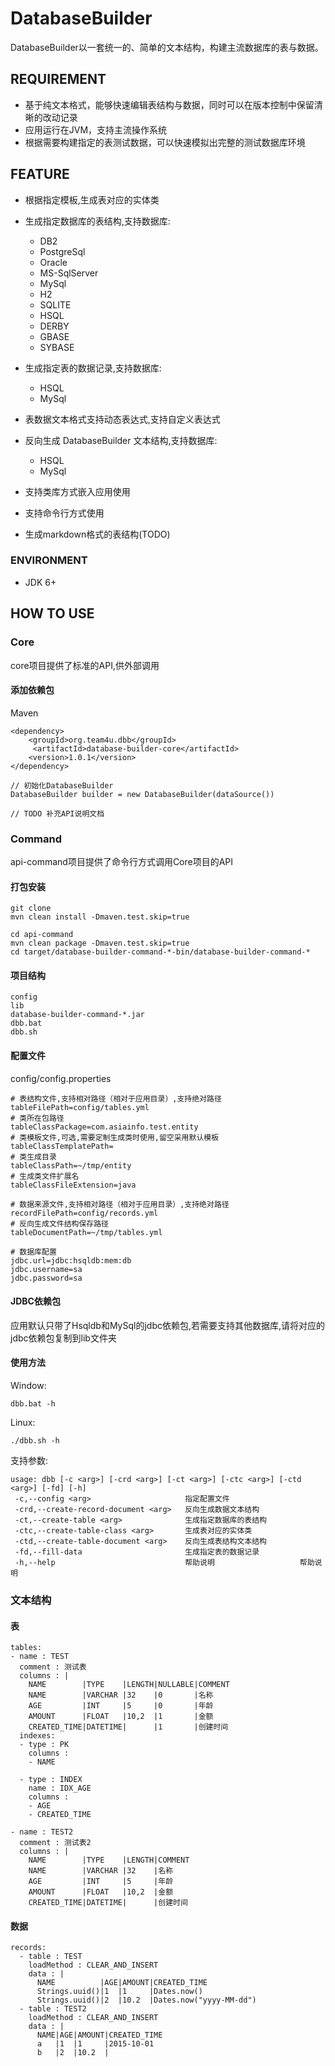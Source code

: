 DatabaseBuilder
===============
DatabaseBuilder以一套统一的、简单的文本结构，构建主流数据库的表与数据。

## REQUIREMENT
* 基于纯文本格式，能够快速编辑表结构与数据，同时可以在版本控制中保留清晰的改动记录
* 应用运行在JVM，支持主流操作系统
* 根据需要构建指定的表测试数据，可以快速模拟出完整的测试数据库环境

## FEATURE
* 根据指定模板,生成表对应的实体类
* 生成指定数据库的表结构,支持数据库:
    * DB2
    * PostgreSql
    * Oracle
    * MS-SqlServer
    * MySql
    * H2
    * SQLITE
    * HSQL
    * DERBY
    * GBASE
    * SYBASE

* 生成指定表的数据记录,支持数据库:
  * HSQL
  * MySql

* 表数据文本格式支持动态表达式,支持自定义表达式
* 反向生成 DatabaseBuilder 文本结构,支持数据库:
  * HSQL
  * MySql

* 支持类库方式嵌入应用使用
* 支持命令行方式使用
* 生成markdown格式的表结构(TODO)

### ENVIRONMENT

* JDK 6+

## HOW TO USE

### Core

core项目提供了标准的API,供外部调用

#### 添加依赖包

Maven

```
<dependency>
    <groupId>org.team4u.dbb</groupId>
     <artifactId>database-builder-core</artifactId>
    <version>1.0.1</version>
</dependency>
```

```
// 初始化DatabaseBuilder
DatabaseBuilder builder = new DatabaseBuilder(dataSource())

// TODO 补充API说明文档
```

### Command

api-command项目提供了命令行方式调用Core项目的API

#### 打包安装

```
git clone
mvn clean install -Dmaven.test.skip=true

cd api-command
mvn clean package -Dmaven.test.skip=true
cd target/database-builder-command-*-bin/database-builder-command-*
```

#### 项目结构
```
config
lib
database-builder-command-*.jar
dbb.bat
dbb.sh
```

#### 配置文件

config/config.properties

```
# 表结构文件,支持相对路径（相对于应用目录）,支持绝对路径
tableFilePath=config/tables.yml
# 类所在包路径
tableClassPackage=com.asiainfo.test.entity
# 类模板文件,可选,需要定制生成类时使用,留空采用默认模板
tableClassTemplatePath=
# 类生成目录
tableClassPath=~/tmp/entity
# 生成类文件扩展名
tableClassFileExtension=java

# 数据来源文件,支持相对路径（相对于应用目录）,支持绝对路径
recordFilePath=config/records.yml
# 反向生成文件结构保存路径
tableDocumentPath=~/tmp/tables.yml

# 数据库配置
jdbc.url=jdbc:hsqldb:mem:db
jdbc.username=sa
jdbc.password=sa
```
#### JDBC依赖包

 应用默认只带了Hsqldb和MySql的jdbc依赖包,若需要支持其他数据库,请将对应的jdbc依赖包复制到lib文件夹

#### 使用方法

Window:

```
dbb.bat -h
```

Linux:

```
./dbb.sh -h
```

支持参数:

```
usage: dbb [-c <arg>] [-crd <arg>] [-ct <arg>] [-ctc <arg>] [-ctd <arg>] [-fd] [-h]
 -c,--config <arg>                     指定配置文件
 -crd,--create-record-document <arg>   反向生成数据文本结构
 -ct,--create-table <arg>              生成指定数据库的表结构
 -ctc,--create-table-class <arg>       生成表对应的实体类
 -ctd,--create-table-document <arg>    反向生成表结构文本结构
 -fd,--fill-data                       生成指定表的数据记录
 -h,--help                             帮助说明                   帮助说明
```

### 文本结构
#### 表
```
tables:
- name : TEST
  comment : 测试表
  columns : |
    NAME        |TYPE    |LENGTH|NULLABLE|COMMENT
    NAME        |VARCHAR |32    |0       |名称
    AGE         |INT     |5     |0       |年龄
    AMOUNT      |FLOAT   |10,2  |1       |金额
    CREATED_TIME|DATETIME|      |1       |创建时间
  indexes:
  - type : PK
    columns :
    - NAME

  - type : INDEX
    name : IDX_AGE
    columns :
    - AGE
    - CREATED_TIME

- name : TEST2
  comment : 测试表2
  columns : |
    NAME        |TYPE    |LENGTH|COMMENT
    NAME        |VARCHAR |32    |名称
    AGE         |INT     |5     |年龄
    AMOUNT      |FLOAT   |10,2  |金额
    CREATED_TIME|DATETIME|      |创建时间
```
#### 数据
```
records:
  - table : TEST
    loadMethod : CLEAR_AND_INSERT
    data : |
      NAME          |AGE|AMOUNT|CREATED_TIME
      Strings.uuid()|1  |1     |Dates.now()
      Strings.uuid()|2  |10.2  |Dates.now("yyyy-MM-dd")
  - table : TEST2
    loadMethod : CLEAR_AND_INSERT
    data : |
      NAME|AGE|AMOUNT|CREATED_TIME
      a   |1  |1     |2015-10-01
      b   |2  |10.2  |
```